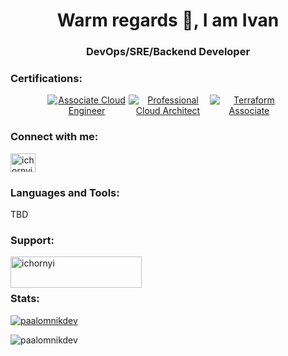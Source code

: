 <h1 align="center">Warm regards 👋, I am Ivan</h1>
<h3 align="center">DevOps/SRE/Backend Developer</h3>

<h3 align="left">Certifications:</h3>
<ul style="text-align: center;padding: 0;">
    <li style="background-color: transparent;width: 25%;display: inline-block;vertical-align: top;">
        <a target="_blank" href="https://google.accredible.com/2d78e3ea-c984-4360-84c7-eefca15d2f25">
            <img src="https://templates.images.credential.net/16590187933301617801540872729153.png" title="Associate Cloud Engineer" alt="Associate Cloud Engineer">
        </a>
    </li>
    <li style="background-color: transparent;width: 25%;display: inline-block;vertical-align: top;">
        <a target="_blank" href="https://google.accredible.com/8a54caef-4d70-477b-8899-ddaf4bde152d">
            <img src="https://templates.images.credential.net/16590181582433100721069374350922.png" title="Professional Cloud Architect" alt="Professional Cloud Architect">
        </a>
    </li>
    <li style="background-color: transparent;width: 25%;display: inline-block;vertical-align: top;">
        <a target="_blank" href="https://www.credly.com/badges/efac18e6-96d2-4006-8692-3ea66b2e37c0/public_url">
            <img src="https://images.credly.com/size/680x680/images/85b9cfc4-257a-4742-878c-4f7ab4a2631b/image.png" title="Terraform Associate" alt="Terraform Associate">
        </a>
    </li>
</ul>







<h3 align="left">Connect with me:</h3>
<p align="left">
<a href="https://linkedin.com/in/ichornyi" target="blank"><img align="center" src="https://raw.githubusercontent.com/rahuldkjain/github-profile-readme-generator/master/src/images/icons/Social/linked-in-alt.svg" alt="ichornyi" height="30" width="40" /></a>
</p>

<h3 align="left">Languages and Tools:</h3>
<p>TBD</p>

<h3 align="left">Support:</h3>
<p><a href="https://www.buymeacoffee.com/ichornyi"> <img align="left" src="https://cdn.buymeacoffee.com/buttons/v2/default-yellow.png" height="50" width="210" alt="ichornyi" /></a></p><br><br>

<h3 align="left">Stats:</h3>
<p align="left"> <a href="https://github.com/ryo-ma/github-profile-trophy"><img src="https://github-profile-trophy.vercel.app/?username=paalomnikdev" alt="paalomnikdev" /></a> </p>
<p><img align="left" src="https://github-readme-stats.vercel.app/api/top-langs?username=paalomnikdev&show_icons=true&locale=en&layout=compact" alt="paalomnikdev" /></p>
